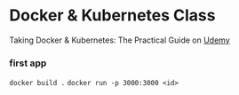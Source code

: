 # Docker & Kubernetes Class

Taking Docker & Kubernetes: The Practical Guide
on [Udemy](https://www.udemy.com/course/docker-kubernetes-the-practical-guide/)

### first app

`docker build .`
`docker run -p 3000:3000 <id>`
